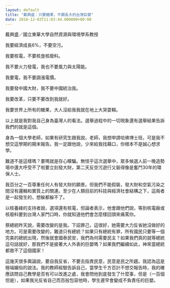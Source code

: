 ```yaml
---
layout: default
title: "戴興盛：只要糖果，不願長大的台灣巨嬰"
date: 2018-12-03T11:03:44.000000+00:00
---
```


戴興盛／國立東華大學自然資源與環境學系教授

我要經濟成長6%，不要空污。


我要核電，不要核食核廢料。


我不要火力發電，我也不要風力與太陽能。


我要電，我不要調漲電價。


我要發中國大財，我不要中國統治我。


我要改革，只要不要改到我就好。


我要世界上所有的糖果，大人沒給我我就在地上大哭耍賴。

以上就是我對我自己身為臺灣人的看法。選舉過程中的一切現象還有選舉結果告訴我們的就是這個。

身為一個大學老師，如果有研究生跟我說，老師，我想申請哈佛博士班，可是我不想交這學期的期末報告。我一定跟他說，少來給我找藉口，你根本不是誠心想求學。

難道不是這樣嗎？要嗎就是存心矇騙。無怪乎這次選舉中，眾多候選人前一晚造勢場中還大呼受不了啦要立刻發大財，第二天反空污遊行又裝得像是奮鬥30年的環保人士。

我百分之一百尊重任何人有發大財的願景。但我們不能假裝，發大財和空氣污染之間沒有邏輯和實質上的關連。至少在人類目前的科技與經濟社會結構之下，這兩者是一起發生的，想躲都躲不了。

以核養綠的支持者說，選項還有核電，但論者表示，他會跟他們說，等到核電廠或核廢料要到台灣人家門口時，你就知道他們會怎麼樣回頭來痛罵你。

蔡總統昨天說，需要改變的是我。下詔罪己，這很好，她需要大力反省她沒做好的地方。可是需要改變的，難道只有總統？如果只有總統有罪，所有國民只要等一個完美的總統出現，然後就會國泰民安，我們為何需要民主？如果我們真的就等總統這句話就好，那我們不是披著大人外表的巨嬰嗎？如果我們繼續如此，神來當總統都救不了這個國家！

這幾天很多輿論說，要自我反省，不要去指責民意，民意是民之所趨。我認為這是極端媚俗的說法。我的教師經驗告訴自己，當學生千方百計不想交報告時，我的確應該問自己教學是否有可以改進之處，我會問他到底發生了什麼事，但是（一百個但是），如果我光反省自己而百般包容他時，學生遲早會變成不負責任的巨嬰。

